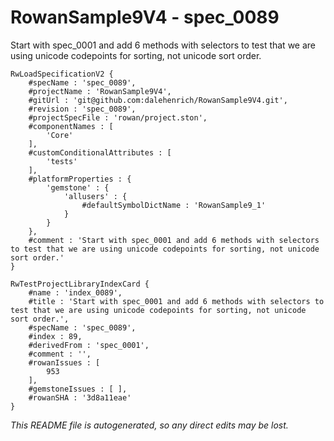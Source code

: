 # RowanSample9V4 - spec_0089
Start with spec_0001 and add 6 methods with selectors to test that we are using unicode codepoints for sorting, not unicode sort order.
```
RwLoadSpecificationV2 {
	#specName : 'spec_0089',
	#projectName : 'RowanSample9V4',
	#gitUrl : 'git@github.com:dalehenrich/RowanSample9V4.git',
	#revision : 'spec_0089',
	#projectSpecFile : 'rowan/project.ston',
	#componentNames : [
		'Core'
	],
	#customConditionalAttributes : [
		'tests'
	],
	#platformProperties : {
		'gemstone' : {
			'allusers' : {
				#defaultSymbolDictName : 'RowanSample9_1'
			}
		}
	},
	#comment : 'Start with spec_0001 and add 6 methods with selectors to test that we are using unicode codepoints for sorting, not unicode sort order.'
}

RwTestProjectLibraryIndexCard {
	#name : 'index_0089',
	#title : 'Start with spec_0001 and add 6 methods with selectors to test that we are using unicode codepoints for sorting, not unicode sort order.',
	#specName : 'spec_0089',
	#index : 89,
	#derivedFrom : 'spec_0001',
	#comment : '',
	#rowanIssues : [
		953
	],
	#gemstoneIssues : [ ],
	#rowanSHA : '3d8a11eae'
}
```

*This README file is autogenerated, so any direct edits may be lost.*
